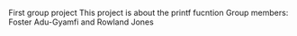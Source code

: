 First group project
This project is about the printf fucntion
Group members: Foster Adu-Gyamfi and Rowland Jones
